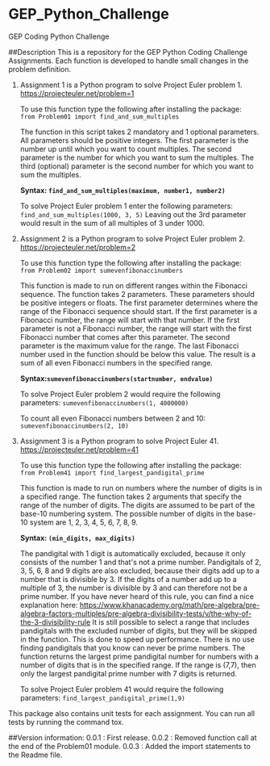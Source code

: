 # GEP_Python_Challenge
GEP Coding Python Challenge

##Description
This is a repository for the GEP Python Coding Challenge Assignments.
Each function is developed to handle small changes in the problem definition.

1.  Assignment 1 is a Python program to solve Project Euler problem 1.
    https://projecteuler.net/problem=1  
    
    To use this function type the following after installing the package:  
    `from Problem01 import find_and_sum_multiples`  

    The function in this script takes 2 mandatory and 1 optional parameters.
    All parameters should be positive integers.
    The first parameter is the number up until which you want to count multiples.
    The second parameter is the number for which you want to sum the multiples.
    The third (optional) parameter is the second number for which you want to sum the multiples.

    **Syntax:
    `find_and_sum_multiples(maximum, number1, number2)`**

    To solve Project Euler problem 1 enter the following parameters:
    `find_and_sum_multiples(1000, 3, 5)`
    Leaving out the 3rd parameter would result in the sum of all multiples of 3 under 1000.

2.  Assignment 2 is a Python program to solve Project Euler problem 2.
    https://projecteuler.net/problem=2  
    
    To use this function type the following after installing the package:  
    `from Problem02 import sumevenfibonaccinumbers`  

    This function is made to run on different ranges within the Fibonacci sequence.
    The function takes 2 parameters. These parameters should be positive integers or floats.
    The first parameter determines where the range of the Fibonacci sequence should start.
    If the first parameter is a Fibonacci number, the range will start with that number.
    If the first parameter is not a Fibonacci number, the range will start with the first
    Fibonacci number that comes after this parameter.
    The second parameter is the maximum value for the range. The last Fibonacci number
    used in the function should be below this value.
    The result is a sum of all even Fibonacci numbers in the specified range.

    **Syntax:`sumevenfibonaccinumbers(startnumber, endvalue)`**

    To solve Project Euler problem 2 would require the following parameters:
    `sumevenfibonaccinumbers(1, 4000000)`

    To count all even Fibonacci numbers between 2 and 10:
    `sumevenfibonaccinumbers(2, 10)`

3.  Assignment 3 is a Python program to solve Project Euler 41.
    https://projecteuler.net/problem=41  
    
    To use this function type the following after installing the package:  
    `from Problem41 import find_largest_pandigital_prime`   

    This function is made to run on numbers where the number of digits is in a specified range.
    The function takes 2 arguments that specify the range of the number of digits.
    The digits are assumed to be part of the base-10 numbering system.
    The possible number of digits in the base-10 system are 1, 2, 3, 4, 5, 6, 7, 8, 9.

    **Syntax: `(min_digits, max_digits)`**

    The pandigital with 1 digit is automatically excluded, because it only consists of the number 1 and
    that's not a prime number.
    Pandigitals of 2, 3, 5, 6, 8 and 9 digits are also excluded, because their digits add up to a
    number that is divisible by 3. If the digits of a number add up to a multiple of 3,
    the number is divisible by 3 and can therefore not be a prime number. If you have never
    heard of this rule, you can find a nice explanation here:
    https://www.khanacademy.org/math/pre-algebra/pre-algebra-factors-multiples/pre-algebra-divisibility-tests/v/the-why-of-the-3-divisibility-rule
    It is still possible to select a range that includes pandigitals with the excluded number of digits,
    but they will be skipped in the function. This is done to speed up performance. There is no
    use finding pandigitals that you know can never be prime numbers.
    The function returns the largest prime pandigital number for numbers with a number of digits
    that is in the specified range. If the range is (7,7), then only the largest pandigital
    prime number with 7 digits is returned.

    To solve Project Euler problem 41 would require the following parameters:
    `find_largest_pandigital_prime(1,9)`


This package also contains unit tests for each assignment.
You can run all tests by running the command tox.

##Version information:
0.0.1 : First release.
0.0.2 : Removed function call at the end of the Problem01 module.
0.0.3 : Added the import statements to the Readme file.
